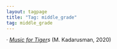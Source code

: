```yaml
---
layout: tagpage
title: "Tag: middle_grade"
tag: middle_grade
---
```

· <em><a href="https://infixing.github.io/reviews/kids/kadarusman_tigers.html">Music for Tiger</a>s</em> (M. Kadarusman, 2020)</br>
